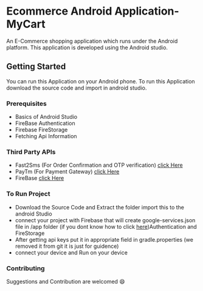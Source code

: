 # Ecommerce Android Application-MyCart

An E-Commerce shopping application which runs under the Android platform. This application is developed using the Android studio.

## Getting Started
	
You can run this Application on your Android phone. To run this Application download the source code and import in android studio. 

### Prerequisites
	
* Basics of Android Studio
* FireBase Authentication 
* Firebase FireStorage
* Fetching Api Information

### Third Party APIs
 	
* Fast2Sms (For Order Confirmation and OTP verification) [click Here](https://www.fast2sms.com)
* PayTm (For Payment Gateway) [click Here](https://developer.paytm.com)
* FireBase  [click Here](https://firebase.google.com/)

### To Run Project

* Download the Source Code and Extract the folder import this to the android Studio
* connect your project with Firebase that will create google-services.json file in /app folder (if you dont know how to click [here](https://developer.android.com/studio/write/firebase))Authentication and FireStorage
* After getting api keys put it in appropriate field in gradle.properties (we removed it from git it is just for guidence) 
* connect your device and Run on your device

### Contributing
	
Suggestions and Contribution are welcomed :smile:
